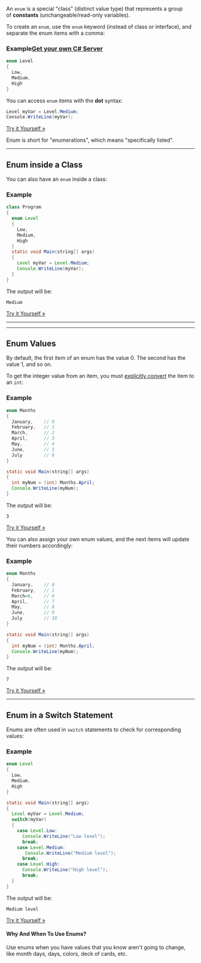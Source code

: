 An `enum` is a special "class" (distinct value type) that represents a group of **constants** (unchangeable/read-only variables).

To create an `enum`, use the `enum` keyword (instead of class or interface), and separate the enum items with a comma:

### Example[Get your own C# Server](https://www.w3schools.com/cs/cs_server.php "W3Schools Spaces")

```csharp
enum Level 
{
  Low,
  Medium,
  High
}
```

You can access `enum` items with the **dot** syntax:

```csharp
Level myVar = Level.Medium;
Console.WriteLine(myVar);
```

[Try it Yourself »](https://www.w3schools.com/cs/trycs.php?filename=demo_enums)

Enum is short for "enumerations", which means "specifically listed".

---

## Enum inside a Class

You can also have an `enum` inside a class:

### Example

```java
class Program
{
  enum Level
  {
    Low,
    Medium,
    High
  }
  static void Main(string[] args)
  {
    Level myVar = Level.Medium;
    Console.WriteLine(myVar);
  }
}
```

The output will be:

`Medium`

[Try it Yourself »](https://www.w3schools.com/cs/trycs.php?filename=demo_enums_class)

---

---

## Enum Values

By default, the first item of an enum has the value 0. The second has the value 1, and so on.

To get the integer value from an item, you must [explicitly convert](https://www.w3schools.com/cs/cs_type_casting.php) the item to an `int`:

### Example

```java
enum Months
{
  January,    // 0
  February,   // 1
  March,      // 2
  April,      // 3
  May,        // 4
  June,       // 5
  July        // 6
}

static void Main(string[] args)
{
  int myNum = (int) Months.April;
  Console.WriteLine(myNum);
}
```

The output will be:

`3`

[Try it Yourself »](https://www.w3schools.com/cs/trycs.php?filename=demo_enums_months)

You can also assign your own enum values, and the next items will update their numbers accordingly:

### Example

```java
enum Months
{
  January,    // 0
  February,   // 1
  March=6,    // 6
  April,      // 7
  May,        // 8
  June,       // 9
  July        // 10
}

static void Main(string[] args)
{
  int myNum = (int) Months.April;
  Console.WriteLine(myNum);
}
```

The output will be:

`7`

[Try it Yourself »](https://www.w3schools.com/cs/trycs.php?filename=demo_enums_months_assign)

---

## Enum in a Switch Statement

Enums are often used in `switch` statements to check for corresponding values:

### Example

```java
enum Level 
{
  Low,
  Medium,
  High
}

static void Main(string[] args) 
{
  Level myVar = Level.Medium;
  switch(myVar) 
  {
    case Level.Low:
      Console.WriteLine("Low level");
      break;
    case Level.Medium:
       Console.WriteLine("Medium level");
      break;
    case Level.High:
      Console.WriteLine("High level");
      break;
  }
}
```

The output will be:

`Medium level`

[Try it Yourself »](https://www.w3schools.com/cs/trycs.php?filename=demo_enums_switch)

#### Why And When To Use Enums?

Use enums when you have values that you know aren't going to change, like month days, days, colors, deck of cards, etc.
